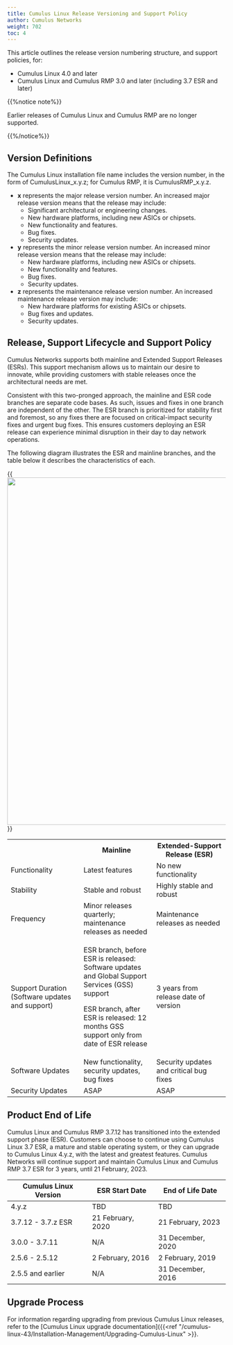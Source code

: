 ```yaml
---
title: Cumulus Linux Release Versioning and Support Policy
author: Cumulus Networks
weight: 702
toc: 4
---
```


This article outlines the release version numbering structure, and support policies, for:

- Cumulus Linux 4.0 and later
- Cumulus Linux and Cumulus RMP 3.0 and later (including 3.7 ESR and later)

{{%notice note%}}

Earlier releases of Cumulus Linux and Cumulus RMP are no longer supported.

{{%/notice%}}

## Version Definitions

The Cumulus Linux installation file name includes the version number, in
the form of CumulusLinux\_x.y.z; for Cumulus RMP, it is CumulusRMP\_x.y.z.

- **x** represents the major release version number. An increased major release version means that the release may include:
    - Significant architectural or engineering changes.
    - New hardware platforms, including new ASICs or chipsets.
    - New functionality and features.
    - Bug fixes.
    - Security updates.
- **y** represents the minor release version number. An increased
    minor release version means that the release may include:
    - New hardware platforms, including new ASICs or chipsets.
    - New functionality and features.
    - Bug fixes.
    - Security updates.
- **z** represents the maintenance release version number. An
    increased maintenance release version may include:
    - New hardware platforms for existing ASICs or chipsets.
    - Bug fixes and updates.
    - Security updates.

## Release, Support Lifecycle and Support Policy

Cumulus Networks supports both mainline and Extended Support Releases
(ESRs). This support mechanism allows us to maintain our desire to
innovate, while providing customers with stable releases once the
architectural needs are met.

Consistent with this two-pronged approach, the mainline and ESR code
branches are separate code bases. As such, issues and fixes in one
branch are independent of the other. The ESR branch is prioritized for
stability first and foremost, so any fixes there are focused on
critical-impact security fixes and urgent bug fixes. This ensures
customers deploying an ESR release can experience minimal disruption in
their day to day network operations.

The following diagram illustrates the ESR and mainline branches, and the
table below it describes the characteristics of each.

{{<img src="/images/knowledge-base/support-version_policy.png" width="800">}}

<table>
<colgroup>
<col style="width: 33%" />
<col style="width: 33%" />
<col style="width: 33%" />
</colgroup>
<tbody>
<tr class="odd">
<th> </th>
<th>Mainline</th>
<th>Extended-Support Release (ESR)</th>
</tr>
<tr class="even">
<td>Functionality</td>
<td>Latest features</td>
<td>No new functionality</td>
</tr>
<tr class="odd">
<td>Stability</td>
<td>Stable and robust</td>
<td>Highly stable and robust</td>
</tr>
<tr class="even">
<td>Frequency</td>
<td>Minor releases quarterly; maintenance releases as needed</td>
<td>Maintenance releases as needed</td>
</tr>
<tr class="odd">
<td>Support Duration (Software updates and support)</td>
<td><p>ESR branch, before ESR is released: Software updates and Global Support Services (GSS) support</p>
<p>ESR branch, after ESR is released: 12 months GSS support only from date of ESR release</p></td>
<td>3 years from release date of version</td>
</tr>
<tr class="even">
<td>Software Updates</td>
<td>New functionality, security updates, bug fixes</td>
<td>Security updates and critical bug fixes</td>
</tr>
<tr class="odd">
<td>Security Updates</td>
<td>ASAP</td>
<td>ASAP</td>
</tr>
</tbody>
</table>

## Product End of Life

Cumulus Linux and Cumulus RMP 3.7.12 has transitioned into the extended
support phase (ESR). Customers can choose to continue using Cumulus
Linux 3.7 ESR, a mature and stable operating system, or they can upgrade
to Cumulus Linux 4.y.z, with the latest and greatest features. Cumulus
Networks will continue support and maintain Cumulus Linux and Cumulus
RMP 3.7 ESR for 3 years, until 21 February, 2023.

| Cumulus Linux Version | ESR Start Date    | End of Life Date  |
| --------------------- | ----------------- | ----------------- |
| 4.y.z                 | TBD               | TBD               |
| 3.7.12 - 3.7.z ESR    | 21 February, 2020 | 21 February, 2023 |
| 3.0.0 - 3.7.11        | N/A               | 31 December, 2020 |
| 2.5.6 - 2.5.12        | 2 February, 2016  | 2 February, 2019  |
| 2.5.5 and earlier     | N/A               | 31 December, 2016 |

## Upgrade Process

For information regarding upgrading from previous Cumulus Linux releases, refer to the [Cumulus Linux upgrade documentation]({{<ref "/cumulus-linux-43/Installation-Management/Upgrading-Cumulus-Linux" >}}.
